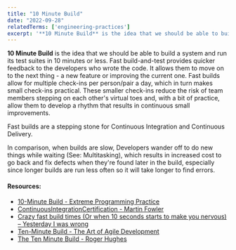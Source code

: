 ```yaml
---
title: "10 Minute Build"
date: "2022-09-28"
relatedTerms: ['engineering-practices']
excerpt: '**10 Minute Build** is the idea that we should be able to build a system and run its test'
---
```


**10 Minute Build** is the idea that we should be able to build a system and run its test suites in 10 minutes or less. Fast build-and-test provides quicker feedback to the developers who wrote the code. It allows them to move on to the next thing - a new feature or improving the current one. Fast builds allow for multiple check-ins per person/pair a day, which in turn makes small check-ins practical. These smaller check-ins reduce the risk of team members stepping on each other's virtual toes and, with a bit of practice, allow them to develop a rhythm that results in continuous small improvements.

Fast builds are a stepping stone for Continuous Integration and Continuous Delivery.

In comparison, when builds are slow, Developers wander off to do new things while waiting (See: Multitasking), which results in increased cost to go back and fix defects when they're found later in the build, especially since longer builds are run less often so it will take longer to find errors.

#### Resources:

- [10-Minute Build - Extreme Programming Practice](https://explainagile.com/agile/xp-extreme-programming/practices/10-minute-build/)
- [ContinuousIntegrationCertification - Martin Fowler](https://martinfowler.com/bliki/ContinuousIntegrationCertification.html)
- [Crazy fast build times (Or when 10 seconds starts to make you nervous) – Yesterday I was wrong](http://dan.bodar.com/2012/02/28/crazy-fast-build-times-or-when-10-seconds-starts-to-make-you-nervous/)
- [Ten-Minute Build - The Art of Agile Development](https://www.jamesshore.com/v2/books/aoad1/ten_minute_build)
- [The Ten Minute Build - Roger Hughes](https://www.javacodegeeks.com/2011/09/ten-minute-build.html)

